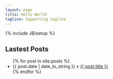 ```yaml
---
layout: page
title: Hello World!
tagline: Supporting tagline
---
```

{% include JB/setup %}

## Lastest Posts

<ul class="posts">
  {% for post in site.posts %}
    <li><span>{{ post.date | date_to_string }}</span> &raquo; <a href="{{ BASE_PATH }}{{ post.url }}">{{ post.title }}</a></li>
  {% endfor %}
</ul>

